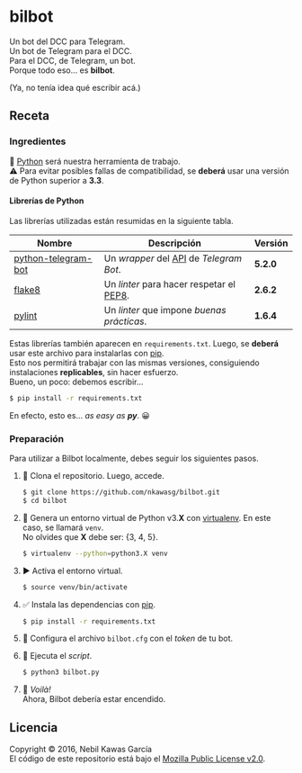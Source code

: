 
# bilbot

Un bot del DCC para Telegram.  
Un bot de Telegram para el DCC.  
Para el DCC, de Telegram, un bot.  
Porque todo eso... es **bilbot**.

(Ya, no tenía idea qué escribir acá.)

## Receta

### Ingredientes

:snake: [Python] será nuestra herramienta de trabajo.  
:warning: Para evitar posibles fallas de compatibilidad,
se **deberá** usar una versión de Python superior a **3.3**.

#### Librerías de Python

Las librerías utilizadas están resumidas en la siguiente tabla.

Nombre                | Descripción                                 | Versión
--------------------- | ------------------------------------------- | ---------
[python-telegram-bot] | Un _wrapper_ del [API] de _Telegram Bot_.   | **5.2.0**
[flake8]              | Un _linter_ para hacer respetar el [PEP8].  | **2.6.2**
[pylint]              | Un _linter_ que impone _buenas prácticas_.  | **1.6.4**

Estas librerías también aparecen en `requirements.txt`.
Luego, se **deberá** usar este archivo para instalarlas con [pip].  
Esto nos permitirá trabajar con las mismas versiones,
consiguiendo instalaciones **replicables**, sin hacer esfuerzo.  
Bueno, un poco: debemos escribir...

```sh
$ pip install -r requirements.txt
```

En efecto, esto es... _as easy as **py**_. :grinning:

### Preparación

Para utilizar a Bilbot localmente, debes seguir los siguientes pasos.

1. :sheep:
   Clona el repositorio. Luego, accede.

   ```sh
   $ git clone https://github.com/nkawasg/bilbot.git
   $ cd bilbot
   ```

2. :wrench:
   Genera un entorno virtual de Python v3.**X** con [virtualenv].
   En este caso, se llamará `venv`.  
   No olvides que **X** debe ser: {3, 4, 5}.

   ```sh
   $ virtualenv --python=python3.X venv
   ```

3. :arrow_forward:
   Activa el entorno virtual.

   ```sh
   $ source venv/bin/activate
   ```

4. :white_check_mark:
   Instala las dependencias con [pip].

   ```sh
   $ pip install -r requirements.txt
   ```

5. :wrench:
   Configura el archivo `bilbot.cfg` con el _token_ de tu bot.

6. :snake:
   Ejecuta el _script_.

   ```sh
   $ python3 bilbot.py
   ```

7. :tada:
   _Voilà!_  
   Ahora, Bilbot debería estar encendido.

## Licencia

Copyright © 2016, Nebil Kawas García  
El código de este repositorio está bajo el [Mozilla Public License v2.0](
https://www.mozilla.org/MPL/2.0/).

[/]:# (Referencias implícitas)

[api]:                 https://core.telegram.org/bots/api
[python]:              http://www.pyzo.org/_images/xkcd_python.png

[python-telegram-bot]: https://pypi.python.org/pypi/python-telegram-bot
[flake8]:              https://pypi.python.org/pypi/flake8
[pylint]:              https://pypi.python.org/pypi/pylint
[pep8]:                https://www.python.org/dev/peps/pep-0008
[virtualenv]:          https://virtualenv.pypa.io/en/stable
[pip]:                 https://pip.pypa.io/en/stable
